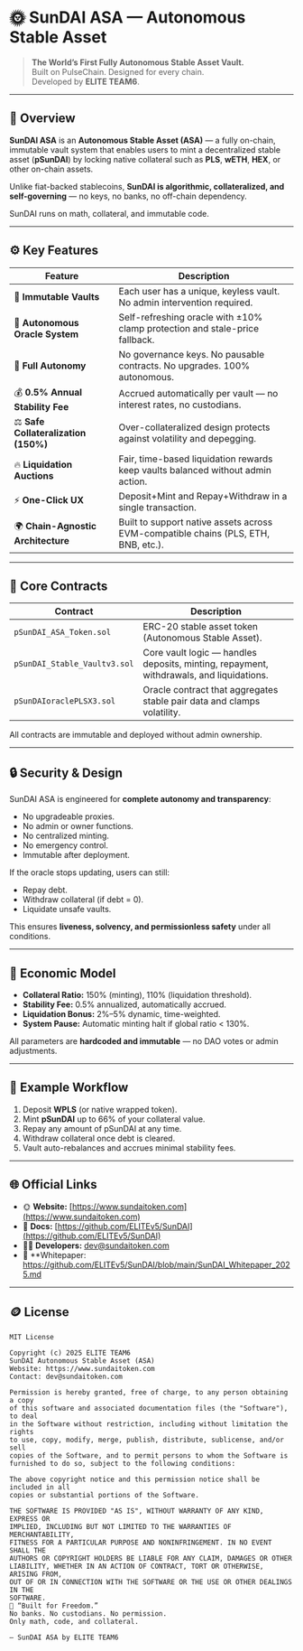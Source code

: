 # 🌞 SunDAI ASA — Autonomous Stable Asset

> **The World’s First Fully Autonomous Stable Asset Vault.**  
> Built on PulseChain. Designed for every chain.  
> Developed by **ELITE TEAM6**.

---

## 🧠 Overview

**SunDAI ASA** is an **Autonomous Stable Asset (ASA)** — a fully on-chain, immutable vault system that enables users to mint a decentralized stable asset (**pSunDAI**) by locking native collateral such as **PLS**, **wETH**, **HEX**, or other on-chain assets.

Unlike fiat-backed stablecoins, **SunDAI is algorithmic, collateralized, and self-governing** — no keys, no banks, no off-chain dependency.

SunDAI runs on math, collateral, and immutable code.

---

## ⚙️ Key Features

| Feature | Description |
|----------|--------------|
| 🧱 **Immutable Vaults** | Each user has a unique, keyless vault. No admin intervention required. |
| 🧮 **Autonomous Oracle System** | Self-refreshing oracle with ±10% clamp protection and stale-price fallback. |
| 💎 **Full Autonomy** | No governance keys. No pausable contracts. No upgrades. 100% autonomous. |
| 💰 **0.5% Annual Stability Fee** | Accrued automatically per vault — no interest rates, no custodians. |
| ⚖️ **Safe Collateralization (150%)** | Over-collateralized design protects against volatility and depegging. |
| 🔥 **Liquidation Auctions** | Fair, time-based liquidation rewards keep vaults balanced without admin action. |
| ⚡ **One-Click UX** | Deposit+Mint and Repay+Withdraw in a single transaction. |
| 🌍 **Chain-Agnostic Architecture** | Built to support native assets across EVM-compatible chains (PLS, ETH, BNB, etc.). |

---

## 🧩 Core Contracts

| Contract | Description |
|-----------|-------------|
| `pSunDAI_ASA_Token.sol` | ERC-20 stable asset token (Autonomous Stable Asset). |
| `pSunDAI_Stable_Vaultv3.sol` | Core vault logic — handles deposits, minting, repayment, withdrawals, and liquidations. |
| `pSunDAIoraclePLSX3.sol` | Oracle contract that aggregates stable pair data and clamps volatility. |

All contracts are immutable and deployed without admin ownership.  

---

## 🔒 Security & Design

SunDAI ASA is engineered for **complete autonomy and transparency**:
- No upgradeable proxies.
- No admin or owner functions.
- No centralized minting.
- No emergency control.
- Immutable after deployment.

If the oracle stops updating, users can still:
- Repay debt.  
- Withdraw collateral (if debt = 0).  
- Liquidate unsafe vaults.

This ensures **liveness, solvency, and permissionless safety** under all conditions.

---

## 🧠 Economic Model

- **Collateral Ratio:** 150% (minting), 110% (liquidation threshold).  
- **Stability Fee:** 0.5% annualized, automatically accrued.  
- **Liquidation Bonus:** 2%–5% dynamic, time-weighted.  
- **System Pause:** Automatic minting halt if global ratio < 130%.  

All parameters are **hardcoded and immutable** — no DAO votes or admin adjustments.

---

## 💬 Example Workflow

1. Deposit **WPLS** (or native wrapped token).  
2. Mint **pSunDAI** up to 66% of your collateral value.  
3. Repay any amount of pSunDAI at any time.  
4. Withdraw collateral once debt is cleared.  
5. Vault auto-rebalances and accrues minimal stability fees.

---

## 🌐 Official Links

- 🌞 **Website:** [https://www.sundaitoken.com](https://www.sundaitoken.com)  
- 📜 **Docs:** [https://github.com/ELITEv5/SunDAI](https://github.com/ELITEv5/SunDAI)  
- 🧑‍💻 **Developers:** dev@sundaitoken.com  
- 🧠 **Whitepaper: https://github.com/ELITEv5/SunDAI/blob/main/SunDAI_Whitepaper_2025.md

---

## 🪙 License

```text
MIT License

Copyright (c) 2025 ELITE TEAM6  
SunDAI Autonomous Stable Asset (ASA)  
Website: https://www.sundaitoken.com  
Contact: dev@sundaitoken.com

Permission is hereby granted, free of charge, to any person obtaining a copy
of this software and associated documentation files (the "Software"), to deal
in the Software without restriction, including without limitation the rights
to use, copy, modify, merge, publish, distribute, sublicense, and/or sell
copies of the Software, and to permit persons to whom the Software is
furnished to do so, subject to the following conditions:

The above copyright notice and this permission notice shall be included in all
copies or substantial portions of the Software.

THE SOFTWARE IS PROVIDED "AS IS", WITHOUT WARRANTY OF ANY KIND, EXPRESS OR
IMPLIED, INCLUDING BUT NOT LIMITED TO THE WARRANTIES OF MERCHANTABILITY,
FITNESS FOR A PARTICULAR PURPOSE AND NONINFRINGEMENT. IN NO EVENT SHALL THE
AUTHORS OR COPYRIGHT HOLDERS BE LIABLE FOR ANY CLAIM, DAMAGES OR OTHER
LIABILITY, WHETHER IN AN ACTION OF CONTRACT, TORT OR OTHERWISE, ARISING FROM,
OUT OF OR IN CONNECTION WITH THE SOFTWARE OR THE USE OR OTHER DEALINGS IN THE
SOFTWARE.
🏁 “Built for Freedom.”
No banks. No custodians. No permission.
Only math, code, and collateral.

— SunDAI ASA by ELITE TEAM6
